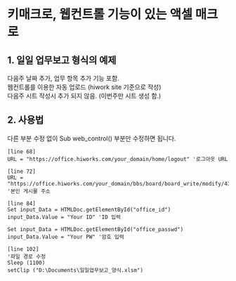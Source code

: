 # 키매크로, 웹컨트롤 기능이 있는 액셀 매크로
## 1. 일일 업무보고 형식의 예제
다음주 날짜 추가, 업무 항목 추가 기능 포함.   
웹컨트롤를 이용한 자동 업로드 (hiwork site 기준으로 작성)   
다음주 시트 작성시 추가 되지 않음. (이번주만 시트 생성 함.)
## 2. 사용법
다른 부분 수정 없이 Sub web_control() 부분만 수정하면 됩니다.
```vba
[line 68]
URL = "https://office.hiworks.com/your_domain/home/logout" '로그아웃 URL

[line 72]
URL = "https://office.hiworks.com/your_domain/bbs/board/board_write/modify/4321/123" '본인 게시물 주소

[line 84]
Set input_Data = HTMLDoc.getElementById("office_id")
input_Data.Value = "Your ID" 'ID 입력
    
Set input_Data = HTMLDoc.getElementById("office_passwd")
input_Data.Value = "Your PW" '암호 입력

[line 102]
'파일 경로 수정
Sleep (1100)
setClip ("D:\Documents\일일업무보고_양식.xlsm")
```